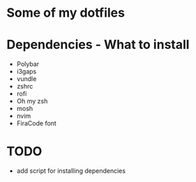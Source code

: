 # Some of my dotfiles

# Dependencies - What to install
  
  * Polybar
  * i3gaps
  * vundle
  * zshrc
  * rofi
  * Oh my zsh
  * mosh
  * nvim
  * FiraCode font

# TODO
  
  * add script for installing dependencies

